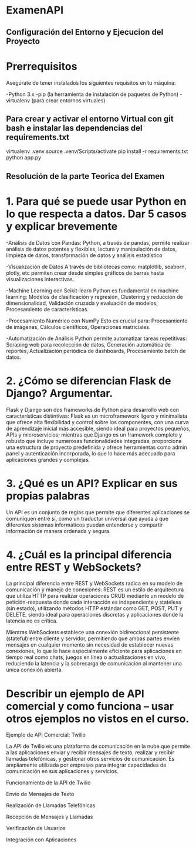 # ExamenAPI
## Configuración del Entorno y Ejecucion del Proyecto
# Prerrequisitos
Asegúrate de tener instalados los siguientes requisitos en tu máquina:

-Python 3.x
-pip (la herramienta de instalación de paquetes de Python)
-virtualenv (para crear entornos virtuales)

## Para crear y activar el entorno Virtual con git bash  e instalar las dependencias del requirements.txt 

virtualenv .venv
source .venv/Scripts/activate
pip install -r requirements.txt
python app.py

## Resolución de la parte Teorica del Examen

# 1. Para qué se puede usar Python en lo que respecta a datos. Dar 5 casos y explicar brevemente

-Análisis de Datos con Pandas:
Python, a través de pandas, permite realizar análisis de datos potentes y flexibles, lectura y manipulación de datos, limpieza de datos, transformación de datos y análisis estadístico

-Visualización de Datos
A través de bibliotecas como: matplotlib, seaborn, plotly, etc permiten crear desde simples gráficos de barras hasta visualizaciones interactivas.

-Machine Learning con Scikit-learn
Python es fundamental en machine learning: Modelos de clasificación y regresión, Clustering y reducción de dimensionalidad, Validación cruzada y evaluación de modelos, Procesamiento de características.

-Procesamiento Numérico con NumPy
Esto es crucial para: Procesamiento de imágenes, Cálculos científicos, Operaciones matriciales.

-Automatización de Análisis
Python permite automatizar tareas repetitivas: Scraping web para recolección de datos, Generación automática de reportes, Actualización periódica de dashboards, Procesamiento batch de datos.

# 2. ¿Cómo se diferencian Flask de Django? Argumentar. 

Flask y Django son dos frameworks de Python para desarrollo web con características distintivas: Flask es un microframework ligero y minimalista que ofrece alta flexibilidad y control sobre los componentes, con una curva de aprendizaje inicial más accesible, siendo ideal para proyectos pequeños, APIs y microservicios; mientras que Django es un framework completo y robusto que incluye numerosas funcionalidades integradas, proporciona una estructura de proyecto predefinida y ofrece herramientas como admin panel y autenticación incorporada, lo que lo hace más adecuado para aplicaciones grandes y complejas.

# 3.  ¿Qué es un API? Explicar en sus propias palabras 

Un API es un conjunto de reglas que permite que diferentes aplicaciones se comuniquen entre sí, como un traductor universal que ayuda a que diferentes sistemas informáticos puedan entenderse y compartir información de manera ordenada y segura.

# 4. ¿Cuál es la principal diferencia entre REST y WebSockets? 

La principal diferencia entre REST y WebSockets radica en su modelo de comunicación y manejo de conexiones: REST es un estilo de arquitectura que utiliza HTTP para realizar operaciones CRUD mediante un modelo de petición-respuesta donde cada interacción es independiente y stateless (sin estado), utilizando métodos HTTP estándar como GET, POST, PUT y DELETE, siendo ideal para operaciones discretas y aplicaciones donde la latencia no es crítica.

Mientras WebSockets establece una conexión bidireccional persistente (stateful) entre cliente y servidor, permitiendo que ambas partes envíen mensajes en cualquier momento sin necesidad de establecer nuevas conexiones, lo que lo hace especialmente eficiente para aplicaciones en tiempo real como chats, juegos en línea o actualizaciones en vivo, reduciendo la latencia y la sobrecarga de comunicación al mantener una única conexión abierta.

# Describir un ejemplo de API comercial y como funciona – usar otros ejemplos no vistos en el curso.

Ejemplo de API Comercial: Twilio

La API de Twilio es una plataforma de comunicación en la nube que permite a las aplicaciones enviar y recibir mensajes de texto, realizar y recibir llamadas telefónicas, y gestionar otros servicios de comunicación. Es ampliamente utilizada por empresas para integrar capacidades de comunicación en sus aplicaciones y servicios.

Funcionamiento de la API de Twilio

Envío de Mensajes de Texto

Realización de Llamadas Telefónicas

Recepción de Mensajes y Llamadas

Verificación de Usuarios

Integración con Aplicaciones
